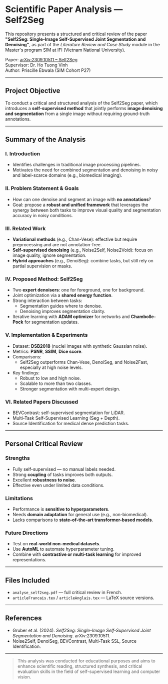 # Scientific Paper Analysis — Self2Seg

This repository presents a structured and critical review of the paper **"Self2Seg: Single-Image Self-Supervised Joint Segmentation and Denoising"**, as part of the *Literature Review and Case Study* module in the Master's program SIM at IFI (Vietnam National University).

 Paper: [arXiv:2309.10511 – Self2Seg](https://arxiv.org/abs/2309.10511)  
 Supervisor: Dr. Ho Tuong Vinh  
 Author: Priscille Ebwala (SIM Cohort P27)

---

##  Project Objective

To conduct a critical and structured analysis of the Self2Seg paper, which introduces a **self-supervised method** that jointly performs **image denoising and segmentation** from a single image without requiring ground-truth annotations.

---

## Summary of the Analysis

### I. Introduction

- Identifies challenges in traditional image processing pipelines.
- Motivates the need for combined segmentation and denoising in noisy and label-scarce domains (e.g., biomedical imaging).

### II. Problem Statement & Goals

- How can one denoise and segment an image with **no annotations**?
- Goal: propose a **robust and unified framework** that leverages the synergy between both tasks to improve visual quality and segmentation accuracy in noisy conditions.

### III. Related Work

- **Variational methods** (e.g., Chan-Vese): effective but require preprocessing and are not annotation-free.
- **Self-supervised denoising** (e.g., Noise2Self, Noise2Void): focus on image quality, ignore segmentation.
- **Hybrid approaches** (e.g., DenoiSeg): combine tasks, but still rely on partial supervision or masks.

### IV. Proposed Method: Self2Seg

- Two **expert denoisers**: one for foreground, one for background.
- Joint optimization via a **shared energy function**.
- Strong interaction between tasks:
  - Segmentation guides where to denoise.
  - Denoising improves segmentation clarity.
- Iterative learning with **ADAM optimizer** for networks and **Chambolle-Pock** for segmentation updates.

### V. Implementation & Experiments

- Dataset: **DSB2018** (nuclei images with synthetic Gaussian noise).
- Metrics: **PSNR**, **SSIM**, **Dice score**.
- Comparisons:
  - Self2Seg outperforms Chan-Vese, DenoiSeg, and Noise2Fast, especially at high noise levels.
- Key findings:
  - Robust to low and high noise.
  - Scalable to more than two classes.
  - Stronger segmentation with multi-expert design.

### VI. Related Papers Discussed

- BEVContrast: self-supervised segmentation for LiDAR.
- Multi-Task Self-Supervised Learning (Seg + Depth).
- Source Identification for medical dense prediction tasks.

---

##  Personal Critical Review

###  Strengths

- Fully self-supervised — no manual labels needed.
- Strong **coupling** of tasks improves both outputs.
- Excellent **robustness to noise**.
- Effective even under limited data conditions.

###  Limitations

- Performance is **sensitive to hyperparameters**.
- Needs **domain adaptation** for general use (e.g., non-biomedical).
- Lacks comparisons to **state-of-the-art transformer-based models**.

###  Future Directions

- Test on **real-world non-medical datasets**.
- Use **AutoML** to automate hyperparameter tuning.
- Combine with **contrastive or multi-task learning** for improved representations.

---

## Files Included

- `analyse_self2seg.pdf` — full critical review in French.
- `articleFrancais.tex` / `articleAnglais.tex` — LaTeX source versions.

---

## References

- Gruber et al. (2024). *Self2Seg: Single-Image Self-Supervised Joint Segmentation and Denoising*. arXiv:2309.10511.
- Noise2Self, DenoiSeg, BEVContrast, Multi-Task SSL, Source Identification.

---

> This analysis was conducted for educational purposes and aims to enhance scientific reading, structured synthesis, and critical evaluation skills in the field of self-supervised learning and computer vision.
